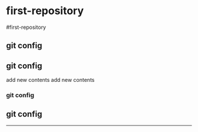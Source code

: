 # first-repository
 #first-repository
## git config
## git config
add new contents
add new contents
 ### git config
## git config
***
